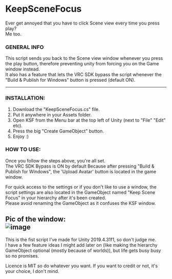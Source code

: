 # KeepSceneFocus
  
Ever get annoyed that you have to click Scene view every time you press play?  
Me too.  
  
### GENERAL INFO
This script sends you back to the Scene view window whenever you press the play button, therefore preventing unity from forcing you on the Game window instead.  
It also has a feature that lets the VRC SDK bypass the script whenever the "Build & Publish for Windows" button is pressed (default ON).  
  
-------------------------------------------
### INSTALLATION:
1) Download the "KeepSceneFocus.cs" file.  
2) Put it anywhere in your Assets folder.  
3) Open KSF from the Menu bar at the top left of Unity (next to "File" "Edit" etc).  
4) Press the big "Create GameObject" button.  
5) Enjoy :)  
  
  
### HOW TO USE:
Once you follow the steps above, you're all set.  
The VRC SDK Bypass is ON by default Because after pressing "Build & Publish for Windows", the 'Upload Avatar' button is located in the game window.  
  
For quick access to the settings or if you don't like to use a window, the script settings are also located in the GameObject named "Keep Scene Focus" in your hierarchy after it's been created.  
Please avoid renaming the GameObject as it confuses the KSF window.  
  
Pic of the window:  
![image](https://user-images.githubusercontent.com/100347264/155517408-b43ad973-285e-41a6-9561-052ccd7ab3b4.png)
-------------------------------------------
  
This is the fist script I've made for Unity 2019.4.31f1, so don't judge me.  
I have a few feature ideas I might add later on (like making the hierarchy GameObject optional (mostly because of worlds)), but life gets busy busy so no promises.  
  
Licence is MIT so do whatever you want. If you want to credit or not, it's your choice, I don't mind.  
